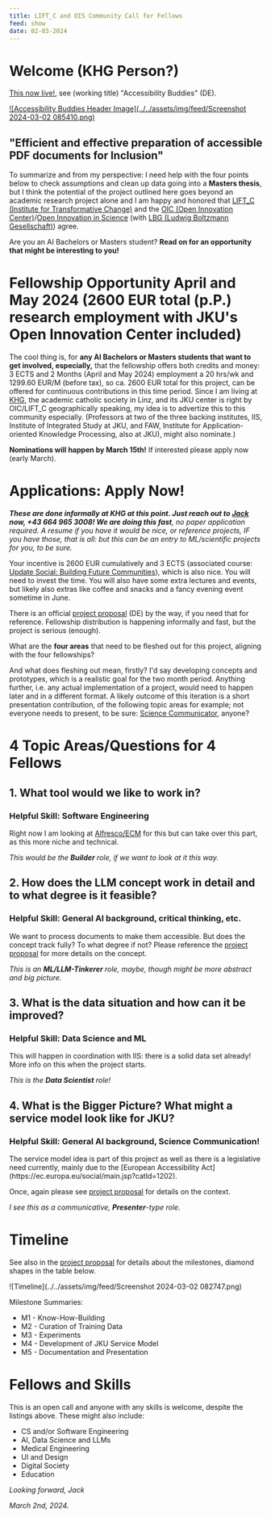 ```yaml
---
title: LIFT_C and OIS Community Call for Fellows
feed: show
date: 02-03-2024
---
```

# Welcome (**KHG Person?**)

[This now live!](https://www.jku.at/lit-open-innovation-center/open-innovation-in-science/community-call/challenges/), see (working title) "Accessibility Buddies" (DE).

[![Accessibility Buddies Header Image](../../assets/img/feed/Screenshot 2024-03-02 085410.png)](https://www.jku.at/lit-open-innovation-center/open-innovation-in-science/community-call/challenges/)

## "Efficient and effective preparation of accessible PDF documents for Inclusion"

To summarize and from my perspective: I need help with the four points below to check assumptions and clean up data going into a **Masters thesis**, but I think the potential of the project outlined here goes beyond an academic research project alone and I am happy and honored that [LIFT_C (Institute for Transformative Change)](https://www.jku.at/lift-c/) and the [OIC (Open Innovation Center)](https://www.jku.at/campus/der-jku-campus/campusfuehrung/self-guided-jku-campus-tour/oic/)/[Open Innovation in Science](https://www.jku.at/lit-open-innovation-center/open-innovation-in-science/) (with [LBG (Ludwig Boltzmann Gesellschaft)](https://ois.lbg.ac.at/)) agree.

Are you an AI Bachelors or Masters student? **Read on for an opportunity that might be interesting to you!**

# Fellowship Opportunity April and May 2024 (2600 EUR total (p.P.) research employment with JKU's Open Innovation Center included)

The cool thing is, for **any AI Bachelors or Masters students that want to get involved, especially,** that the fellowship offers both credits and money: 3 ECTS and 2 Months (April and May 2024) employment a 20 hrs/wk and 1299.60 EUR/M (before tax), so ca. 2600 EUR total for this project, can be offered for continuous contributions in this time period. Since I am living at [KHG](https://www.dioezese-linz.at/khg/leben), the academic catholic society in Linz, and its JKU center is right by OIC/LIFT_C geographically speaking, my idea is to advertize this to this community especially. (Professors at two of the three backing institutes, IIS, Institute of Integrated Study at JKU, and FAW, Institute for Application-oriented Knowledge Processing, also at JKU), might also nominate.)

**Nominations will happen by March 15th!** If interested please apply now (early March).
# Applications: Apply Now!

***These are done informally at KHG at this point. Just reach out to [Jack](mailto:jack.heseltine@gmail.com) now, +43 664 965 3008! We are doing this fast**, no paper application required. A resume if you have it would be nice, or reference projects, IF you have those, that is all: but this can be an entry to ML/scientific projects for you, to be sure.*

Your incentive is 2600 EUR cumulatively and 3 ECTS (associated course: [Update Social: Building Future Communities](https://www.jku.at/lit-open-innovation-center/open-innovation-in-science/lehre-und-weiterbildung/updatesocial/)), which is also nice. You will need to invest the time. You will also have some extra lectures and events, but likely also extras like coffee and snacks and a fancy evening event sometime in June.

There is an official [project proposal](../../assets/pdf/JKU_CommunityCall_Antrag_Final_Rework.pdf) (DE) by the way, if you need that for reference. Fellowship distribution is happening informally and fast, but the project is serious (enough).

What are the **four areas** that need to be fleshed out for this project, aligning with the four fellowships? 

And what does fleshing out mean, firstly? I'd say developing concepts and prototypes, which is a realistic goal for the two month period. Anything further, i.e. any actual implementation of a project, would need to happen later and in a different format. A likely outcome of this iteration is a short presentation contribution, of the following topic areas for example; not everyone needs to present, to be sure: [Science Communicator](#science-communicator), anyone?

# 4 Topic Areas/Questions for 4 Fellows

## 1. What tool would we like to work in? 

### Helpful Skill: Software Engineering

Right now I am looking at [Alfresco/ECM](/) for this but can take over this part, as this more niche and technical. 

*This would be the **Builder** role, if we want to look at it this way.*

## 2. How does the LLM concept work in detail and to what degree is it feasible?

### Helpful Skill: General AI background, critical thinking, etc.

We want to process documents to make them accessible. But does the concept track fully? To what degree if not? Please reference the [project proposal](../../assets/pdf/JKU_CommunityCall_Antrag_Final_Rework.pdf) for more details on the concept. 

*This is an **ML/LLM-Tinkerer** role, maybe, though might be more abstract and big picture.*

## 3. What is the data situation and how can it be improved?

### Helpful Skill: Data Science and ML

This will happen in coordination with IIS: there is a solid data set already! More info on this when the project starts. 

*This is the **Data Scientist** role!*

## 4. What is the Bigger Picture? What might a service model look like for JKU?

### Helpful Skill: General AI background, Science Communication!

<div id="science-communicator">The service model idea is part of this project as well as there is a legislative need currently, mainly  due to the [European Accessibility Act](https://ec.europa.eu/social/main.jsp?catId=1202).</div>

Once, again please see [project proposal](../../assets/pdf/JKU_CommunityCall_Antrag_Final_Rework.pdf) for details on the context.

*I see this as a communicative, **Presenter**-type role.*

# Timeline

See also in the [project proposal](../../assets/pdf/JKU_CommunityCall_Antrag_Final_Rework.pdf) for details about the milestones, diamond shapes in the table below.

![Timeline](../../assets/img/feed/Screenshot 2024-03-02 082747.png)

Milestone Summaries:

* M1 - Know-How-Building
* M2 - Curation of Training Data
* M3 - Experiments
* M4 - Development of JKU Service Model
* M5 - Documentation and Presentation

# Fellows and Skills

This is an open call and anyone with any skills is welcome, despite the listings above. These might also include:

* CS and/or Software Engineering
* AI, Data Science and LLMs
* Medical Engineering
* UI and Design
* Digital Society
* Education

*Looking forward, Jack*

*March 2nd, 2024.*



